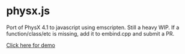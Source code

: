 # physx.js
Port of PhysX 4.1 to javascript using emscripten. Still a heavy WIP. If a function/class/etc is missing, add it to embind.cpp and submit a PR.

[Click here for demo](https://luisfonsivevo.github.io/physx.js/demo/)
